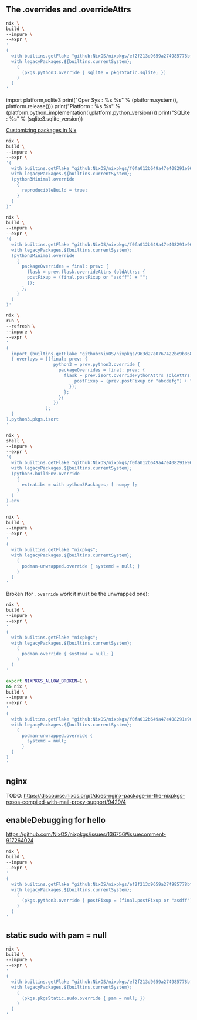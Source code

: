 ## The .overrides and .overrideAttrs

```bash
nix \
build \
--impure \
--expr \
'
(
  with builtins.getFlake "github:NixOS/nixpkgs/ef2f213d9659a274985778bff4ca322f3ef3ac68";
  with legacyPackages.${builtins.currentSystem};
    (
      (pkgs.python3.override { sqlite = pkgsStatic.sqlite; })
    )
  )
'
```

import platform,sqlite3
print("Oper Sys : %s %s" % (platform.system(), platform.release()))
print("Platform : %s %s" % (platform.python_implementation(),platform.python_version()))
print("SQLite   : %s" % (sqlite3.sqlite_version))


[Customizing packages in Nix](https://bobvanderlinden.me/customizing-packages-in-nix/)

```bash
nix \
build \
--impure \
--expr \
'(
  with builtins.getFlake "github:NixOS/nixpkgs/f0fa012b649a47e408291e96a15672a4fe925d65";
  with legacyPackages.${builtins.currentSystem};
  (python3Minimal.override
    {
      reproducibleBuild = true;
    }
  )
)'
```


```bash
nix \
build \
--impure \
--expr \
'(
  with builtins.getFlake "github:NixOS/nixpkgs/f0fa012b649a47e408291e96a15672a4fe925d65";
  with legacyPackages.${builtins.currentSystem};
  (python3Minimal.override
    {
      packageOverrides = final: prev: {
        flask = prev.flask.overrideAttrs (oldAttrs: {
        postFixup = (final.postFixup or "asdff") + "";
        });
      };
    }
  )
)'
```


```bash
nix \
run \
--refresh \
--impure \
--expr \
'
(
  import (builtins.getFlake "github:NixOS/nixpkgs/963d27a0767422be9b8686a8493dcade6acee992")
  { overlays = [(final: prev: {
                  python3 = prev.python3.override {
                    packageOverrides = final: prev: {
                      flask = prev.isort.overridePythonAttrs (oldAttrs: rec {
                          postFixup = (prev.postFixup or "abcdefg") + "";
                        });
                      };
                    };
                  })
               ];
  }
).python3.pkgs.isort
'
```


```bash
nix \
shell \
--impure \
--expr \
'(
  with builtins.getFlake "github:NixOS/nixpkgs/f0fa012b649a47e408291e96a15672a4fe925d65";
  with legacyPackages.${builtins.currentSystem};
  (python3.buildEnv.override
    {
      extraLibs = with python3Packages; [ numpy ];
    }
  )
).env
'
```



```bash
nix \
build \
--impure \
--expr \
'
(
  with builtins.getFlake "nixpkgs";
  with legacyPackages.${builtins.currentSystem};
    (
      podman-unwrapped.override { systemd = null; }
    )
  )
'
```


Broken (for `.override` work it must be the unwrapped one):
```bash
nix \
build \
--impure \
--expr \
'
(
  with builtins.getFlake "nixpkgs";
  with legacyPackages.${builtins.currentSystem};
    (
      podman.override { systemd = null; }
    )
  )
'
```

```bash
export NIXPKGS_ALLOW_BROKEN=1 \
&& nix \
build \
--impure \
--expr \
'
(
  with builtins.getFlake "github:NixOS/nixpkgs/f0fa012b649a47e408291e96a15672a4fe925d65";
  with legacyPackages.${builtins.currentSystem};
    (
      podman-unwrapped.override {
        systemd = null;
      }
  )
)
'
```


## nginx

TODO:
https://discourse.nixos.org/t/does-nginx-package-in-the-nixpkgs-repos-compiled-with-mail-proxy-support/9429/4


## enableDebugging for hello

https://github.com/NixOS/nixpkgs/issues/136756#issuecomment-917264024


```bash
nix \
build \
--impure \
--expr \
'
(
  with builtins.getFlake "github:NixOS/nixpkgs/ef2f213d9659a274985778bff4ca322f3ef3ac68";
  with legacyPackages.${builtins.currentSystem};
    (
      (pkgs.python3.override { postFixup = (final.postFixup or "asdff") + ""; })
    )
  )
'
```

## static sudo with pam = null

```bash
nix \
build \
--impure \
--expr \
'
(
  with builtins.getFlake "github:NixOS/nixpkgs/ef2f213d9659a274985778bff4ca322f3ef3ac68";
  with legacyPackages.${builtins.currentSystem};
    (
      (pkgs.pkgsStatic.sudo.override { pam = null; })
    )
  )
'
```
